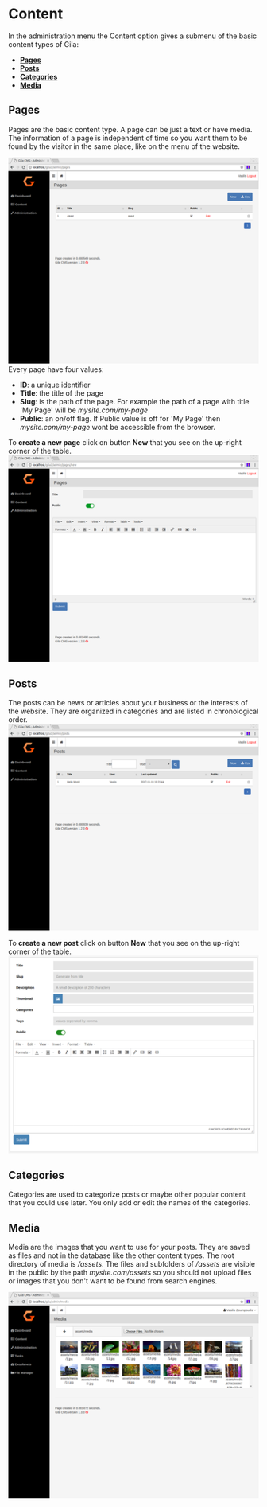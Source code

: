 
# Content

In the administration menu the Content option gives a submenu of the basic content types of Gila:

- [**Pages**](#pages)
- [**Posts**](#posts)
- [**Categories**](#categories)
- [**Media**](#media)


## Pages

Pages are the basic content type. A page can be just a text or have media. The information of a page is independent of time so you want them to be found by the visitor in the same place, like on the menu of the website.

![Pages](assets/pages.png)
Every page have four values:
- **ID**: a unique identifier
- **Title**: the title of the page
- **Slug**: is the path of the page. For example the path of a page with title 'My Page' will be *mysite.com/my-page*
- **Public**: an on/off flag. If Public value is off for 'My Page' then *mysite.com/my-page* wont be accessible from the browser.

To **create a new page** click on button **New** that you see on the up-right corner of the table.
![New Page](assets/new-page.png)


## Posts

The posts can be news or articles about your business or the interests of the website. They are organized in categories and are listed in chronological order.
![Posts](assets/posts.png)

To **create a new post** click on button **New** that you see on the up-right corner of the table.
![New Post](assets/new-post.png)


## Categories

Categories are used to categorize posts or maybe other popular content that you could use later.
You only add or edit the names of the categories.


## Media

Media are the images that you want to use for your posts. They are saved as files and not in the database like the other content types. The root directory of media is */assets*. The files and subfolders of */assets* are visible in the public by the path *mysite.com/assets* so you should not upload files or images that you don't want to be found from search engines.

![Media](assets/media.png)
